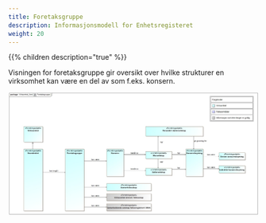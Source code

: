 ```yaml
---
title: Foretaksgruppe
description: Informasjonsmodell for Enhetsregisteret
weight: 20
---
```


{{% children description="true" %}}

Visningen for foretaksgruppe gir oversikt over hvilke strukturer en virksomhet kan være en del av som f.eks. konsern.

![foretaksGruppe](https://github.com/brreg/informasjonsmodeller/blob/main/enhetsregisteret/forretningsobjektmodeller/foretaksgruppe.jpg?raw=true)

